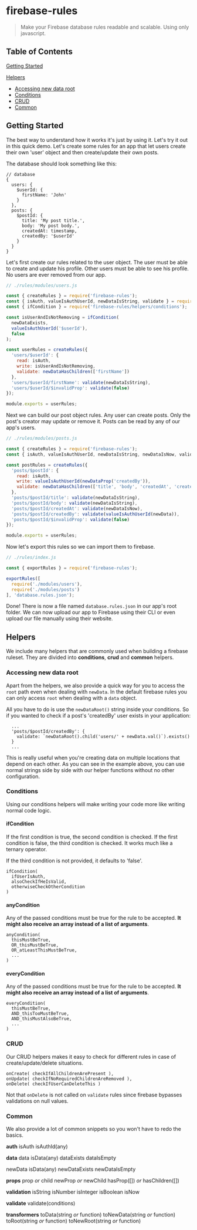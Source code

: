 # firebase-rules

> Make your Firebase database rules readable and scalable. Using only javascript.

## Table of Contents

[Getting Started](#getting-started)

[Helpers](#helpers)
- [Accessing new data root](#accessing-new-data-root)
- [Conditions](#conditions)
- [CRUD](#crud)
- [Common](#common)

## Getting Started

The best way to understand how it works it's just by using it. Let's try it out in this quick demo.
Let's create some rules for an app that let users create their own 'user' object and then create/update their own posts.

The database should look something like this:

```
// database
{
  users: {
    $userId: {
      firstName: 'John'
    }
  },
  posts: {
    $postId: {
      title: 'My post title.',
      body: 'My post body.',
      createdAt: timestamp,
      createdBy: '$userId'
    }
  }
}

```

Let's first create our rules related to the user object.
The user must be able to create and update his profile.
Other users must be able to see his profile.
No users are ever removed from our app.

```javascript
// ./rules/modules/users.js

const { createRules } = require('firebase-rules');
const { isAuth, valueIsAuthUserId, newDataIsString, validate } = require('firebase-rules/helpers/common');
const { ifCondition } = require('firebase-rules/helpers/conditions');

const isUserAndIsNotRemoving = ifCondition(
  newDataExists,
  valueIsAuthUserId('$userId'),
  false
);

const userRules = createRules({
  'users/$userId': {
    read: isAuth,
    write: isUserAndIsNotRemoving,
    validate: newDataHasChildren(['firstName'])
  },
  'users/$userId/firstName': validate(newDataIsString),
  'users/$userId/$invalidProp': validate(false)
});

module.exports = userRules;
```

Next we can build our post object rules.
Any user can create posts. Only the post's creator may update or remove it.
Posts can be read by any of our app's users.

```javascript
// ./rules/modules/posts.js

const { createRules } = require('firebase-rules');
const { isAuth, valueIsAuthUserId, newDataIsString, newDataIsNow, validate } = require('firebase-rules/helpers/common');

const postRules = createRules({
  'posts/$postId': {
    read: isAuth,
    write: valueIsAuthUserId(newDataProp('createdBy')),
    validate: newDataHasChildren(['title', 'body', 'createdAt', 'createdBy'])
  },
  'posts/$postId/title': validate(newDataIsString),
  'posts/$postId/body': validate(newDataIsString),
  'posts/$postId/createdAt': validate(newDataIsNow),
  'posts/$postId/createdBy': validate(valueIsAuthUserId(newData)),
  'posts/$postId/$invalidProp': validate(false)
});

module.exports = userRules;
```

Now let's export this rules so we can import them to firebase.

```javascript
// ./rules/index.js

const { exportRules } = require('firebase-rules');

exportRules([
  require('./modules/users'),
  require('./modules/posts')
], 'database.rules.json');

```

Done! There is now a file named `database.rules.json` in our app's root folder.
We can now upload our app to Firebase using their CLI or even upload our file manually using their website.

## Helpers

We include many helpers that are commonly used when building a firebase ruleset.
They are divided into **conditions**, **crud** and **common** helpers.

### Accessing new data root

Apart from the helpers, we also provide a quick way for you to access the `root` path even when dealing with `newData`.
In the default firebase rules you can only access `root` when dealing with a `data` object.

All you have to do is use the `newDataRoot()` string inside your conditions.
So if you wanted to check if a post's 'createdBy' user exists in your application:

```
  ...
  'posts/$postId/createdBy': {
    validate: `newDataRoot().child('users/' + newData.val()`).exists()
  }
  ...
```

This is really useful when you're creating data on multiple locations that depend on each other.
As you can see in the example above, you can use normal strings side by side with our helper functions without no other configuration.

### Conditions

Using our conditions helpers will make writing your code more like writing normal code logic.

#### ifCondition

If the first condition is true, the second condition is checked.
If the first condition is false, the third condition is checked.
It works much like a ternary operator.

If the third condition is not provided, it defaults to 'false'.

```
ifCondition(
  ifUserIsAuth,
  alsoCheckIfHeIsValid,
  otherwiseCheckOtherCondition
)
```

#### anyCondition

Any of the passed conditions must be true for the rule to be accepted.
**It might also receive an array instead of a list of arguments**.

```
anyCondition(
  thisMustBeTrue,
  OR_thisMustBeTrue,
  OR_atLeastThisMustBeTrue,
  ...
)
```

#### everyCondition

Any of the passed conditions must be true for the rule to be accepted.
**It might also receive an array instead of a list of arguments**.

```
everyCondition(
  thisMustBeTrue,
  AND_thisTooMustBeTrue,
  AND_thisMustAlsoBeTrue,
  ...
)
```

### CRUD

Our CRUD helpers makes it easy to check for different rules in case of create/update/delete situations.

```
onCreate( checkIfAllChildrenArePresent ),
onUpdate( checkIfNoRequiredChildrenAreRemoved ),
onDelete( checkIfUserCanDeleteThis )
```

Not that `onDelete` is not called on `validate` rules since firebase bypasses validations on null values.

### Common

We also provide a lot of common snippets so you won't have to redo the basics.

**auth**
isAuth
isAuthId(any)

**data**
data
isData(any)
dataExists
dataIsEmpty

newData
isData(any)
newDataExists
newDataIsEmpty

**props**
prop *or* child
newProp *or* newChild
hasProp([]) *or* hasChildren([])

**validation**
isString
isNumber
isInteger
isBoolean
isNow

**validate**
validate(conditions)

**transformers**
toData(string *or* function)
toNewData(string *or* function)
toRoot(string *or* function)
toNewRoot(string *or* function)
